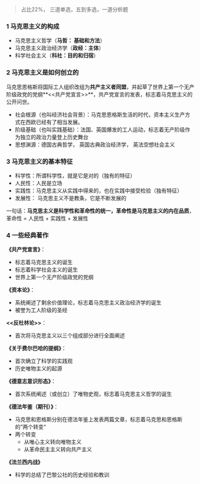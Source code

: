 > 占比22%， 三道单选，五到多选，一道分析题

### 1 马克思主义的构成

- 马克思主义哲学（**马哲： 基础和方法**）
- 马克思主义政治经济学（**政经：主体**）
- 科学社会主义（**科社：目的和归宿**）

### 2 马克思主义是如何创立的

马克思恩格斯将国际工人组织改组为**共产主义者同盟**，并起草了世界上第一个无产阶级政党的党纲**<<共产党宣言>>**，共产党宣言的发表，标志着马克思主义的公开问世。

- 社会根源（也叫经济社会背景）：马克思恩格斯生活的时代，资本主义生产方式在西欧已经有了相当发展。
- 阶级基础（也叫实践基础）：法国、英国爆发的工人运动，标志着无产阶级作为独立的政治力量登上历史舞台
- 思想渊源：德国古典哲学， 英国古典政治经济学， 英法空想社会主义

### 3 马克思主义的基本特征

- 科学性：所谓科学性，就是它是对的（独有的特征）
- 人民性：人民是立场
- 实践性：马克思主义从实践中得来的，也在实践中接受检验（独有特征）
- 发展性： 马克思主义不是教条，它是不断发展的

一句话：**马克思主义是科学性和革命性的统一，革命性是马克思主义的内在品质**，革命性 = 人民性 + 实践性 + 发展性

### 4 一些经典著作

**《共产党宣言》**：

- 标志着马克思主义的诞生
- 标志着科学社会主义的诞生
- 世界上第一个无产阶级政党的党纲

**《资本论》**：

- 系统阐述了剩余价值理论，标志着马克思主义政治经济学的诞生
- 被誉为工人阶级的圣经

**<<反杜林论>>**：

- 首次将马克思主义以三个组成部分进行全面阐述

**《关于费尔巴哈的提纲》**：

- 首次确立了科学的实践观
- 历史唯物主义的起源

**《德意志意识形态》**：

- 首次系统阐述（或创立）了唯物史观，标志着马克思主义哲学的诞生

**《德法年鉴（期刊）》**：

- 马克思和恩格斯分别在德法年鉴上发表两篇文章，标志着马克思和恩格斯的”两个转变“
- 两个转变
  - 从唯心主义转向唯物主义
  - 从革命民主主义转向共产主义

**《法兰西内战》**

- 科学的总结了巴黎公社的历史经验和教训